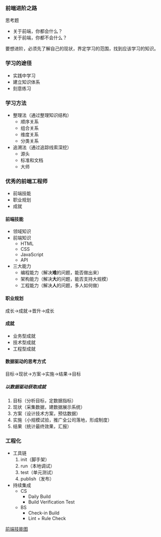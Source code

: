 ### 前端进阶之路

思考题
- 关于前端，你都会什么？
- 关于前端，你都不会什么？

要想进阶，必须先了解自己的现状，界定学习的范围，找到应该学习的知识。

### 学习的途径
- 实践中学习
- 建立知识体系
- 刻意练习

### 学习方法
- 整理法（通过整理知识结构）
  - 顺序关系
  - 组合关系
  - 维度关系
  - 分类关系
- 追溯法（通过追踪线索深挖）
  - 源头
  - 标准和文档
  - 大师

### 优秀的前端工程师
  - 前端技能
  - 职业规划
  - 成就

#### 前端技能
- 领域知识
- 前端知识
  - HTML
  - CSS
  - JavaScript
  - API
- 三大能力
  - 编程能力（解决**难**的问题，能否做出来）
  - 架构能力（解决**大**的问题，能否支持大规模）
  - 工程能力（解决**人**的问题，多人如何做）

#### 职业规划
成长→成就→晋升→成长

#### 成就
- 业务型成就
- 技术型成就
- 工程型成就

#### 数据驱动的思考方式
目标→现状→方案→实施→结果→目标

##### 以数据驱动获取成就
1. 目标（分析目标，定数据指标）
2. 现状（采集数据，建数据展示系统）
3. 方案（设计技术方案，预估数据）
4. 实施（小规模试验，推广全公司落地，形成制度）
5. 结果（统计最终效果，汇报）

### 工程化
- 工具链
  1. init（脚手架）
  2. run（本地调试）
  3. test（单元测试）
  4. publish（发布）
- 持续集成
  - CS
    - Daily Build
    - Build Verification Test
  - BS
    - Check-in Build
    - Lint + Rule Check
    
[前端技能图](https://mubu.com/doc/1-7X8unklkA)
